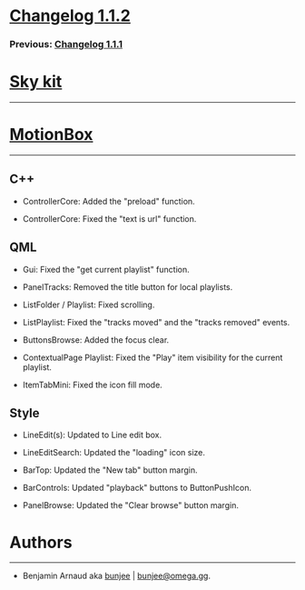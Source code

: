 # [Changelog 1.1.2](http://omega.gg/MotionBox/changes/1.1.2.html)

### Previous: [Changelog 1.1.1](1.1.1.html)

# [Sky kit](http://omega.gg/Sky)
---

# [MotionBox](http://omega.gg/MotionBox)
---

## C++

- ControllerCore: Added the "preload" function.

- ControllerCore: Fixed the "text is url" function.


## QML

- Gui: Fixed the "get current playlist" function.

- PanelTracks: Removed the title button for local playlists.

- ListFolder / Playlist: Fixed scrolling.

- ListPlaylist: Fixed the "tracks moved" and the "tracks removed" events.

- ButtonsBrowse: Added the focus clear.

- ContextualPage Playlist: Fixed the "Play" item visibility for the current playlist.

- ItemTabMini: Fixed the icon fill mode.


## Style

- LineEdit(s): Updated to Line edit box.

- LineEditSearch: Updated the "loading" icon size.

- BarTop: Updated the "New tab" button margin.

- BarControls: Updated "playback" buttons to ButtonPushIcon.

- PanelBrowse: Updated the "Clear browse" button margin.


# Authors
---

- Benjamin Arnaud aka [bunjee](http://bunjee.me) | <bunjee@omega.gg>.
